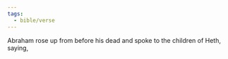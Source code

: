 ```yaml
---
tags:
  - bible/verse
---
```

Abraham rose up from before his dead and spoke to the children of Heth, saying,